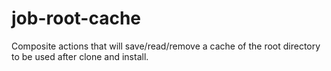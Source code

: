 # job-root-cache
Composite actions that will save/read/remove a cache of the root directory to be used after clone and install.
